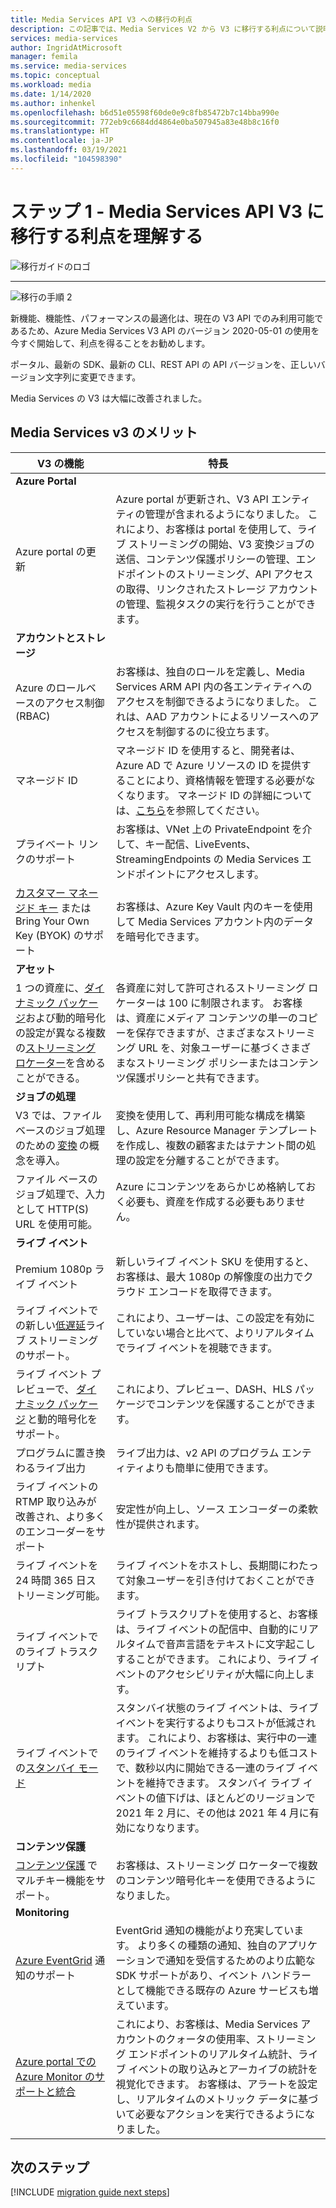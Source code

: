 ```yaml
---
title: Media Services API V3 への移行の利点
description: この記事では、Media Services V2 から V3 に移行する利点について説明します。
services: media-services
author: IngridAtMicrosoft
manager: femila
ms.service: media-services
ms.topic: conceptual
ms.workload: media
ms.date: 1/14/2020
ms.author: inhenkel
ms.openlocfilehash: b6d51e05598f60de0e9c8fb85472b7c14bba990e
ms.sourcegitcommit: 772eb9c6684dd4864e0ba507945a83e48b8c16f0
ms.translationtype: HT
ms.contentlocale: ja-JP
ms.lasthandoff: 03/19/2021
ms.locfileid: "104598390"
---
```

# <a name="step-1---understand-the-benefits-of-migrating-to-media-services-api-v3"></a>ステップ 1 - Media Services API V3 に移行する利点を理解する

![移行ガイドのロゴ](./media/migration-guide/azure-media-services-logo-migration-guide.svg)

<hr color="#5ea0ef" size="10">

![移行の手順 2](./media/migration-guide/steps-1.svg)

新機能、機能性、パフォーマンスの最適化は、現在の V3 API でのみ利用可能であるため、Azure Media Services V3 API のバージョン 2020-05-01 の使用を今すぐ開始して、利点を得ることをお勧めします。

ポータル、最新の SDK、最新の CLI、REST API の API バージョンを、正しいバージョン文字列に変更できます。

Media Services の V3 は大幅に改善されました。  

## <a name="benefits-of-media-services-v3"></a>Media Services v3 のメリット

| **V3 の機能** | **特長** |
| --- | --- |
| **Azure Portal** | |
| Azure portal の更新 | Azure portal が更新され、V3 API エンティティの管理が含まれるようになりました。 これにより、お客様は portal を使用して、ライブ ストリーミングの開始、V3 変換ジョブの送信、コンテンツ保護ポリシーの管理、エンドポイントのストリーミング、API アクセスの取得、リンクされたストレージ アカウントの管理、監視タスクの実行を行うことができます。 |
| **アカウントとストレージ** | |
| Azure のロールベースのアクセス制御 (RBAC) | お客様は、独自のロールを定義し、Media Services ARM API 内の各エンティティへのアクセスを制御できるようになりました。 これは、AAD アカウントによるリソースへのアクセスを制御するのに役立ちます。 |
| マネージド ID | マネージド ID を使用すると、開発者は、Azure AD で Azure リソースの ID を提供することにより、資格情報を管理する必要がなくなります。 マネージド ID の詳細については、[こちら](../../active-directory/managed-identities-azure-resources/overview.md)を参照してください。 |
| プライベート リンクのサポート | お客様は、VNet 上の PrivateEndpoint を介して、キー配信、LiveEvents、StreamingEndpoints の Media Services エンドポイントにアクセスします。 |
| [カスタマー マネージド キー](concept-use-customer-managed-keys-byok.md) または Bring Your Own Key (BYOK) のサポート | お客様は、Azure Key Vault 内のキーを使用して Media Services アカウント内のデータを暗号化できます。 |
| **アセット** | |
| 1 つの資産に、[ダイナミック パッケージ](dynamic-packaging-overview.md)および動的暗号化の設定が異なる複数の[ストリーミング ロケーター](streaming-locators-concept.md)を含めることができる。 | 各資産に対して許可されるストリーミング ロケーターは 100 に制限されます。 お客様は、資産にメディア コンテンツの単一のコピーを保存できますが、さまざまなストリーミング URL を、対象ユーザーに基づくさまざまなストリーミング ポリシーまたはコンテンツ保護ポリシーと共有できます。
| **ジョブの処理** ||
| V3 では、ファイル ベースのジョブ処理のための [変換](transforms-jobs-concept.md) の概念を導入。 | 変換を使用して、再利用可能な構成を構築し、Azure Resource Manager テンプレートを作成し、複数の顧客またはテナント間の処理の設定を分離することができます。 |
| ファイル ベースのジョブ処理で、入力として HTTP(S) URL を使用可能。 | Azure にコンテンツをあらかじめ格納しておく必要も、資産を作成する必要もありません。 |
| **ライブ イベント** ||
| Premium 1080p ライブ イベント | 新しいライブ イベント SKU を使用すると、お客様は、最大 1080p の解像度の出力でクラウド エンコードを取得できます。 |
| ライブ イベントでの新しい[低遅延](live-event-latency.md)ライブ ストリーミングのサポート。 | これにより、ユーザーは、この設定を有効にしていない場合と比べて、よりリアルタイムでライブ イベントを視聴できます。 |
| ライブ イベント プレビューで、 [ダイナミック パッケージ](dynamic-packaging-overview.md) と動的暗号化をサポート。 | これにより、プレビュー、DASH、HLS パッケージでコンテンツを保護することができます。 |
| プログラムに置き換わるライブ出力 | ライブ出力は、v2 API のプログラム エンティティよりも簡単に使用できます。 |
| ライブ イベントの RTMP 取り込みが改善され、より多くのエンコーダーをサポート | 安定性が向上し、ソース エンコーダーの柔軟性が提供されます。 |
| ライブ イベントを 24 時間 365 日ストリーミング可能。 | ライブ イベントをホストし、長期間にわたって対象ユーザーを引き付けておくことができます。 |
| ライブ イベントでのライブ トラスクリプト | ライブ トラスクリプトを使用すると、お客様は、ライブ イベントの配信中、自動的にリアルタイムで音声言語をテキストに文字起こしすることができます。 これにより、ライブ イベントのアクセシビリティが大幅に向上します。 |
| ライブ イベントでの[スタンバイ モード](live-events-outputs-concept.md#standby-mode) | スタンバイ状態のライブ イベントは、ライブ イベントを実行するよりもコストが低減されます。 これにより、お客様は、実行中の一連のライブ イベントを維持するよりも低コストで、数秒以内に開始できる一連のライブ イベントを維持できます。 スタンバイ ライブ イベントの値下げは、ほとんどのリージョンで 2021 年 2 月に、その他は 2021 年 4 月に有効になりなります。
|**コンテンツ保護** ||
| [コンテンツ保護](content-key-policy-concept.md) でマルチキー機能をサポート。 | お客様は、ストリーミング ロケーターで複数のコンテンツ暗号化キーを使用できるようになりました。 |
| **Monitoring** | |
| [Azure EventGrid](monitoring/reacting-to-media-services-events.md) 通知のサポート | EventGrid 通知の機能がより充実しています。 より多くの種類の通知、独自のアプリケーションで通知を受信するためのより広範な SDK サポートがあり、イベント ハンドラーとして機能できる既存の Azure サービスも増えています。 |
| [Azure portal での Azure Monitor のサポートと統合](monitoring/monitor-events-portal-how-to.md) | これにより、お客様は、Media Services アカウントのクォータの使用率、ストリーミング エンドポイントのリアルタイム統計、ライブ イベントの取り込みとアーカイブの統計を視覚化できます。 お客様は、アラートを設定し、リアルタイムのメトリック データに基づいて必要なアクションを実行できるようになりました。 |

## <a name="next-steps"></a>次のステップ

[!INCLUDE [migration guide next steps](./includes/migration-guide-next-steps.md)]